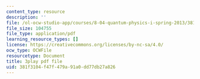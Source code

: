 ```yaml
---
content_type: resource
description: ''
file: /ol-ocw-studio-app/courses/8-04-quantum-physics-i-spring-2013/381f3104f47f479a91a0dd77db27a826_R4LyPVfGWtI.pdf
file_size: 104755
file_type: application/pdf
learning_resource_types: []
license: https://creativecommons.org/licenses/by-nc-sa/4.0/
ocw_type: OCWFile
resourcetype: Document
title: 3play pdf file
uid: 381f3104-f47f-479a-91a0-dd77db27a826
---
```

